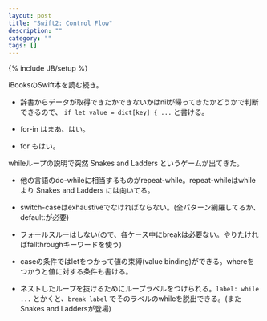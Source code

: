 ```yaml
---
layout: post
title: "Swift2: Control Flow"
description: ""
category: ""
tags: []
---
```

{% include JB/setup %}

iBooksのSwift本を読む続き。

* 辞書からデータが取得できたかできないかはnilが帰ってきたかどうかで判断できるので、 `if let value = dict[key] { ...` と書ける。

* for-in はまあ、はい。
* for もはい。

whileループの説明で突然 Snakes and Ladders というゲームが出てきた。

* 他の言語のdo-whileに相当するものがrepeat-while。repeat-whileはwhileより Snakes and Ladders には向いてる。

* switch-caseはexhaustiveでなければならない。(全パターン網羅してるか、default:が必要)
* フォールスルーはしない(ので、各ケース中にbreakは必要ない。やりたければfallthroughキーワードを使う)
* caseの条件ではletをつかって値の束縛(value binding)ができる。whereをつかうと値に対する条件も書ける。
* ネストしたループを抜けるためにループラベルをつけられる。`label: while ...` とかくと、`break label` でそのラベルのwhileを脱出できる。(またSnakes and Laddersが登場)
